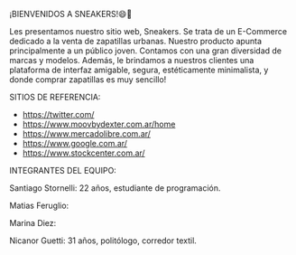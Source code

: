 ¡BIENVENIDOS A SNEAKERS!😄👟

Les presentamos nuestro sitio web, Sneakers. Se trata de un E-Commerce dedicado a la venta de zapatillas urbanas. Nuestro producto apunta principalmente a un público joven. Contamos con una gran diversidad de marcas y modelos. Además, le brindamos a nuestros clientes una plataforma de interfaz amigable, segura, estéticamente minimalista, y donde comprar zapatillas es muy sencillo! 

SITIOS DE REFERENCIA:

- https://twitter.com/
- https://www.moovbydexter.com.ar/home
- https://www.mercadolibre.com.ar/
- https://www.google.com.ar/
- https://www.stockcenter.com.ar/
 
INTEGRANTES DEL EQUIPO: 

Santiago Stornelli: 22 años, estudiante de programación. 

Matias Feruglio:

Marina Diez:

Nicanor Guetti: 31 años, politólogo, corredor textil.

